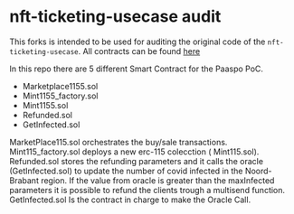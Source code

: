 # nft-ticketing-usecase audit
This forks is intended to be used for auditing the original code of the `nft-ticketing-usecase`. All contracts can be found [here](./contracts/)


In this repo there are 5 different Smart Contract for the Paaspo PoC.

- Marketplace1155.sol
- Mint1155_factory.sol
- Mint1155.sol
- Refunded.sol
- GetInfected.sol

 MarketPlace115.sol orchestrates the buy/sale transactions.
 Mint115_factory.sol deploys a new erc-115 colecction ( Mint115.sol).
 Refunded.sol stores the refunding parameters and it calls the oracle (GetInfected.sol) to update the number of covid infected in the Noord-Brabant region. If the value from oracle is   greater than the maxInfected parameters it is possible to refund the clients trough a multisend function.
 GetInfected.sol Is the contract in charge to make the Oracle Call.
